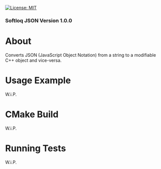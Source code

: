 [![License: MIT](https://img.shields.io/badge/License-MIT-yellow.svg)](https://opensource.org/licenses/MIT)
### Softloq JSON Version 1.0.0
# About
Converts JSON (JavaScript Object Notation) from a string to a modifiable C++ object and vice-versa.

# Usage Example
W.i.P.

# CMake Build
W.i.P.

# Running Tests
W.i.P.
